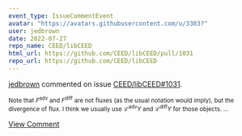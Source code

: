 ```yaml
---
event_type: IssueCommentEvent
avatar: "https://avatars.githubusercontent.com/u/3303?"
user: jedbrown
date: 2022-07-27
repo_name: CEED/libCEED
html_url: https://github.com/CEED/libCEED/pull/1031
repo_url: https://github.com/CEED/libCEED
---
```


<a href='https://github.com/jedbrown' target='_blank'>jedbrown</a> commented on issue <a href='https://github.com/CEED/libCEED/pull/1031' target='_blank'>CEED/libCEED#1031</a>.

<small>Note that $F^{\text{adv}}$ and $F^{\text{diff}}$ are not fluxes (as the usual notation would imply), but the divergence of flux. I think we usually use $\mathcal L^{\text{adv}} Y$ and $\mathcal L^{\text{diff}} Y$ for those objects....</small>

<a href='https://github.com/CEED/libCEED/pull/1031' target='_blank'>View Comment</a>